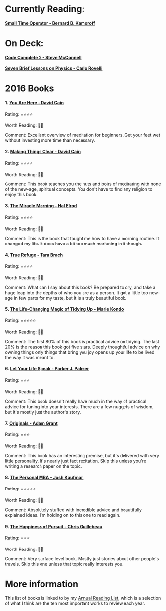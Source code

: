 # Currently Reading:

#### [Small Time Operator - Bernard B. Kamoroff](http://bellsprings.com/STO.php)

# On Deck:

#### [Code Complete 2 - Steve McConnell](http://cc2e.com)

#### [Seven Brief Lessons on Physics - Carlo Rovelli](http://www.sevenbrieflessons.com/)

# 2016 Books

#### 1. [You Are Here - David Cain](http://www.raptitude.com/gravity-landing/you-are-here-a-modern-persons-guide-to-living-in-the-present/)

Rating: ⭐️⭐️⭐️⭐️

Worth Reading: 👍🏻

Comment: Excellent overview of meditation for beginners. Get your feet wet without investing more time than necessary.

#### 2. [Making Things Clear - David Cain](http://www.raptitude.com/gravity-landing/you-are-here-a-modern-persons-guide-to-living-in-the-present/)

Rating: ⭐️⭐️⭐️⭐️

Worth Reading: 👍🏻

Comment: This book teaches you the nuts and bolts of meditating with none of the new-age, spiritual concepts. You don't have to find any religion to enjoy this book.

#### 3. [The Miracle Morning - Hal Elrod](http://halelrod.com/books/)

Rating: ⭐️⭐️⭐️️️️⭐️

Worth Reading: 👍🏻

Comment: This is the book that taught me how to have a morning routine. It changed my life. It does have a bit too much marketing in it though.

#### 4. [True Refuge - Tara Brach](https://www.tarabrach.com/books-cds/)

Rating: ⭐️⭐️⭐️⭐️

Worth Reading: 👍🏻

Comment: What can I say about this book? Be prepared to cry, and take a huge leap into the depths of who you are as a person. It got a little too new-age in few parts for my taste, but it is a truly beautiful book.

#### 5. [The Life-Changing Magic of Tidying Up - Marie Kondo](http://www.tidyingup.com)

Rating: ⭐️⭐️⭐️⭐️⭐️

Worth Reading: 👍🏻

Comment: The first 80% of this book is practical advice on tidying. The last 20% is the reason this book got five stars. Deeply thoughtful advice on why owning things only things that bring you joy opens up your life to be lived the way it was meant to.

#### 6. [Let Your Life Speak - Parker J. Palmer](http://letyourlifespeak.com)

Rating: ⭐️⭐️⭐️

Worth Reading: 👋🏻

Comment: This book doesn't really have much in the way of practical advice for tuning into your interests. There are a few nuggets of wisdom, but it's mostly just the author's story.

#### 7. [Originals - Adam Grant](http://www.adamgrant.net/#!originals/c1ckh)

Rating: ⭐️⭐️⭐️

Worth Reading: 👋🏻

Comment: This book has an interesting premise, but it's delivered with very little personality. It's nearly just fact recitation. Skip this unless you're writing a research paper on the topic.

#### 8. [The Personal MBA - Josh Kaufman](https://personalmba.com)

Rating: ⭐️⭐️⭐️⭐️⭐️

Worth Reading: 👍🏻

Comment: Absolutely stuffed with incredible advice and beautifully explained ideas. I'm holding on to this one to read again.

#### 9. [The Happiness of Pursuit - Chris Guillebeau](http://chrisguillebeau.com/books/)

Rating: ⭐️⭐️⭐️

Worth Reading: 👋🏻

Comment: Very surface level book. Mostly just stories about other people's travels. Skip this one unless that topic really interests you.

# More information

This list of books is linked to by my [Annual Reading List](https://github.com/davidskeck/Annual-Reading-List), which is a selection of what I think are the ten most important works to review each year.
